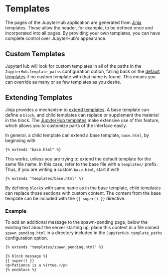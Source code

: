 # Templates

The pages of the JupyterHub application are generated from [Jinja](http://jinja.pocoo.org/) templates.  These allow the header, for example, to be defined once and incorporated into all pages.  By providing your own templates, you can have complete control over JupyterHub's appearance.

## Custom Templates

JupyterHub will look for custom templates in all of the paths in the `JupyterHub.template_paths` configuration option, falling back on the [default templates](https://github.com/jupyterhub/jupyterhub/tree/master/share/jupyter/hub/templates) if no custom template with that name is found.  This means you can override as many or as few templates as you desire.

## Extending Templates

Jinja provides a mechanism to [extend templates](http://jinja.pocoo.org/docs/2.10/templates/#template-inheritance).  A base template can define a `block`, and child templates can replace or supplement the material in the block.  The [JupyterHub templates](https://github.com/jupyterhub/jupyterhub/tree/master/share/jupyter/hub/templates) make extensive use of this feature, which allows you to customize parts of the interface easily.

In general, a child template can extend a base template, `base.html`, by beginning with
```
{% extends "base.html" %}
```
This works, unless you are trying to extend the default template for the same file name.  In this case, refer to the base file with a `templates/` prefix.  Thus, if you are writing a custom `base.html`, start it with
```
{% extends "templates/base.html" %}
```
By defining `block`s with same name as in the base template, child templates can replace those sections with custom content.  The content from the base template can be included with the `{{ super() }}` directive.

### Example

To add an additional message to the spawn-pending page, below the existing text about the server starting up, place this content in a file named `spawn_pending.html` in a directory included in the `JupyterHub.template_paths` configuration option.

```html
{% extends "templates/spawn_pending.html" %}

{% block message %}
{{ super() }}
<p>Patience is a virtue.</p>
{% endblock %}
```
